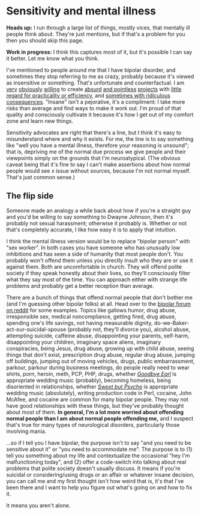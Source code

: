 # Sensitivity and mental illness
**Heads up:** I run through a large list of things, mostly vices, that mentally ill people think about. They're just mentions, but if that's a problem for you then you should skip this page.

**Work in progress:** I think this captures most of it, but it's possible I can say it better. Let me know what you think.

I've mentioned to people around me that I have bipolar disorder, and sometimes they stop referring to me as crazy, probably because it's viewed as insensitive or something. That's unfortunate and counterfactual. I am [very](https://github.com/spencertipping/perl-objects) [obviously](https://github.com/spencertipping/canard/blob/circular/bin/canard.md) [willing](https://github.com/spencertipping/catastrophe) to create [absurd](https://github.com/spencertipping/browserpower) [and pointless](https://github.com/spencertipping/bash-lambda) [projects](https://github.com/spencertipping/www/blob/master/datacenter.md) with [little regard for practicality or efficiency](https://github.com/spencertipping/www/blob/master/gps.md), and [sometimes with ridiculous consequences](https://github.com/spencertipping/www/blob/master/soggy-backplane.md). "Insane" isn't a pejorative, it's a compliment: I take more risks than average and find ways to make it work out. I'm proud of that quality and consciously cultivate it because it's how I get out of my comfort zone and learn new things.

Sensitivity advocates are right that there's a line, but I think it's easy to misunderstand where and why it exists. For me, the line is to say something like "well you have a mental illness, therefore your reasoning is unsound"; that is, depriving me of the normal due process we give people and their viewpoints simply on the grounds that I'm neuroatypical. (The obvious caveat being that it's fine to say I can't make assertions about how normal people would see _x_ issue without sources, because I'm not normal myself. That's just common sense.)


## The flip side
Someone made an analogy a while back about how if you're a straight guy and you'd be willing to say something to Dwayne Johnson, then it's probably not sexual harassment; otherwise it probably is. Whether or not that's completely accurate, I like how easy it is to apply that intuition.

I think the mental illness version would be to replace "bipolar person" with "sex worker". In both cases you have someone who has unusually low inhibitions and has seen a side of humanity that most people don't. You probably won't offend them unless you directly insult who they are or use it against them. Both are uncomfortable in church. They will offend polite society if they speak honestly about their lives, so they'll consciously filter what they say most of the time. You can approach either with strange life problems and probably get a better reception than average.

There are a bunch of things that offend normal people that don't bother me (and I'm guessing other bipolar folks) at all. Head over to the [bipolar forum on reddit](https://www.reddit.com/r/bipolar/) for some examples. Topics like gallows humor, drug abuse, irresponsible sex, medical noncompliance, getting fired, drug abuse, spending one's life savings, not having measurable dignity, do-we-Baker-act-our-suicidal-spouse (probably not, they'll divorce you), alcohol abuse, attempting suicide, caffeine abuse, disappointing your parents, self-harm, disappointing your children, imaginary space aliens, imaginary conspiracies, being Jesus, drug abuse, growing up with child abuse, seeing things that don't exist, prescription drug abuse, regular drug abuse, jumping off buildings, jumping out of moving vehicles, drugs, public embarrassment, parkour, parkour during business meetings, do people really need to wear shirts, porn, heroin, meth, PCP, PHP, drugs, whether _[Goodbye Earl](https://www.youtube.com/watch?v=Gw7gNf_9njs)_ is appropriate wedding music (probably), becoming homeless, being disoriented in relationships, whether _[Sweet but Psycho](https://www.youtube.com/watch?v=WXBHCQYxwr0)_ is appropriate wedding music (absolutely), writing production code in Perl, cocaine, John McAfee, and cocaine are common for many bipolar people. They may not have good relationships with these things, but they've probably thought about most of them. **In general, I'm a lot more worried about offending normal people than I am about normal people offending me,** and I suspect that's true for many types of neurological disorders, particularly those involving mania.

...so if I tell you I have bipolar, the purpose isn't to say "and you need to be sensitive about it" or "you need to accommodate me". The purpose is to (1) tell you something about my life and contextualize the occasional "hey I'm malfunctioning today", and (2) offer a code-switch into talking about real problems that polite society doesn't usually discuss. It means if you're suicidal or considering/using drugs or an affair or whatever insane decision, you can call me and my first thought isn't how weird that is, it's that I've been there and I want to help you figure out what's going on and how to fix it.

It means you aren't alone.
